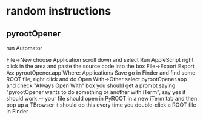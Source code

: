 random instructions
===================

pyrootOpener
------------

run Automator

File->New
choose Application
scroll down and select Run AppleScript
right click in the area and paste the source code into the box
File->Export
Export As: pyrootOpener.app
Where: Applications
Save
go in Finder and find some ROOT file, right click and do Open With->Other
select pyrootOpener.app and check "Always Open With" box
you should get a prompt saying "pyrootOpener wants to do something or another with iTerm", say yes
it should work -- your file should open in PyROOT in a new iTerm tab and then pop up a TBrowser
it should do this every time you double-click a ROOT file in Finder 
